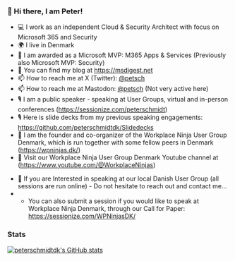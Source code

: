 ### 👋 Hi there, I am Peter!

* 💻 I work as an independent Cloud & Security Architect with focus on Microsoft 365 and Security
* 🌍 I live in Denmark
* 🎉 I am awarded as a Microsoft MVP: M365 Apps & Services (Previously also Microsoft MVP: Security)
* 🔭 You can find my blog at https://msdigest.net
* 📫 How to reach me at X (Twitter): [@petsch](https://www.twitter.com/petsch)
* 📫 How to reach me at Mastodon: [@petsch](https://mastodon.cloud/@petsch) (Not very active here)
* 🎙 I am a public speaker - speaking at User Groups, virtual and in-person conferences (https://sessionize.com/peterschmidt)
* 🎙 Here is slide decks from my previous speaking engagements: https://github.com/peterschmidtdk/Slidedecks
* 👯 I am the founder and co-organizer of the Workplace Ninja User Group Denmark, which is run together with some fellow peers in Denmark (https://wpninjas.dk/)
* 👯 Visit our Workplace Ninja User Group Denmark Youtube channel at (https://www.youtube.com/@WorkplaceNinjas)
- 💬 If you are Interested in speaking at our local Danish User Group (all sessions are run online) - Do not hesitate to reach out and contact me...
- - You can also submit a session if you would like to speak at Workplace Ninja Denmark, through our Call for Paper: https://sessionize.com/WPNinjasDK/

### Stats
[![peterschmidtdk's GitHub stats](https://github-readme-stats.vercel.app/api?username=peterschmidtdk&amp;theme=dark&amp;show_icons=true)](https://github.com/peterschmidtdk/github-readme-stats)


<!--
**peterschmidtdk/peterschmidtdk** is a ✨ _special_ ✨ repository because its `README.md` (this file) appears on your GitHub profile.

Here are some ideas to get you started:

- 🔭 I’m currently working on ...
- 🌱 I’m currently learning ...
- 👯 I’m looking to collaborate on ...
- 🤔 I’m looking for help with ...
- 💬 Ask me about ...
- 
- 😄 Pronouns: ...
- ⚡ Fun fact: ...
-->
